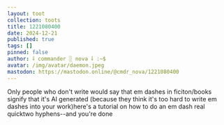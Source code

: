 ```yaml
---
layout: toot
collection: toots
title: 1221080400
date: 2024-12-21
published: true
tags: []
pinned: false
author: ⸸ commander ░ nova ⸸ :~$
avatar: /img/avatar/daemon.jpeg
mastodon: https://mastodon.online/@cmdr_nova/1221080400
---
```


Only people who don't write would say that em dashes in ficiton/books signify that it's AI generated (because they think it's too hard to write em dashes into your work)here's a tutorial on how to do an em dash real quicktwo hyphens--and you're done

